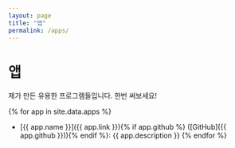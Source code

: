 ```yaml
---
layout: page
title: "앱"
permalink: /apps/
---
```


# 앱

제가 만든 유용한 프로그램들입니다. 한번 써보세요!

{% for app in site.data.apps %}
- [{{ app.name }}]({{ app.link }}){% if app.github %} ([GitHub]({{ app.github }})){% endif %}: {{ app.description }}
{% endfor %}
